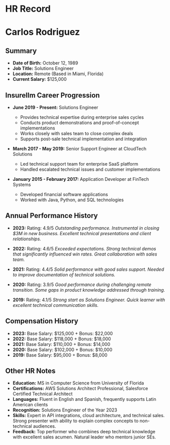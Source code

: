 # HR Record

# Carlos Rodriguez

## Summary
- **Date of Birth:** October 12, 1989
- **Job Title:** Solutions Engineer
- **Location:** Remote (Based in Miami, Florida)
- **Current Salary:** $125,000

## Insurellm Career Progression
- **June 2019 - Present:** Solutions Engineer
  - Provides technical expertise during enterprise sales cycles
  - Conducts product demonstrations and proof-of-concept implementations
  - Works closely with sales team to close complex deals
  - Supports post-sale technical implementation and integration

- **March 2017 - May 2019:** Senior Support Engineer at CloudTech Solutions
  - Led technical support team for enterprise SaaS platform
  - Handled escalated technical issues and customer implementations

- **January 2015 - February 2017:** Application Developer at FinTech Systems
  - Developed financial software applications
  - Worked with Java, Python, and SQL technologies

## Annual Performance History
- **2023:** Rating: 4.9/5
  *Outstanding performance. Instrumental in closing $3M in new business. Excellent technical presentations and client relationships.*

- **2022:** Rating: 4.6/5
  *Exceeded expectations. Strong technical demos that significantly influenced win rates. Great collaboration with sales team.*

- **2021:** Rating: 4.4/5
  *Solid performance with good sales support. Needed to improve documentation of technical solutions.*

- **2020:** Rating: 3.9/5
  *Good performance during challenging remote transition. Some gaps in product knowledge addressed through training.*

- **2019:** Rating: 4.1/5
  *Strong start as Solutions Engineer. Quick learner with excellent technical communication skills.*

## Compensation History
- **2023:** Base Salary: $125,000 + Bonus: $22,000
- **2022:** Base Salary: $118,000 + Bonus: $18,000
- **2021:** Base Salary: $110,000 + Bonus: $14,000
- **2020:** Base Salary: $102,000 + Bonus: $10,000
- **2019:** Base Salary: $95,000 + Bonus: $8,000

## Other HR Notes
- **Education:** MS in Computer Science from University of Florida
- **Certifications:** AWS Solutions Architect Professional, Salesforce Certified Technical Architect
- **Languages:** Fluent in English and Spanish, frequently supports Latin American clients
- **Recognition:** Solutions Engineer of the Year 2023
- **Skills:** Expert in API integrations, cloud architecture, and technical sales. Strong presenter with ability to explain complex concepts to non-technical audiences.
- **Feedback:** Top performer who combines deep technical knowledge with excellent sales acumen. Natural leader who mentors junior SEs.
